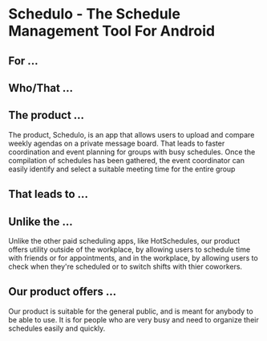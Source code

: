 # **Schedulo** - The Schedule Management Tool For Android
## For ...
## Who/That ... 

## The product ... 
The product, Schedulo, is an app that allows users to upload and compare weekly agendas on a private message board. That leads to faster coordination and event planning for groups with busy schedules. Once the compilation of schedules has been gathered, the event coordinator can easily identify and select a suitable meeting time for the entire group

## That leads to ...

## Unlike the ...
Unlike the other paid scheduling apps, like HotSchedules, our product offers utility outside of the workplace, by allowing users to schedule time with friends or for appointments, and in the workplace, by allowing users to check when they're scheduled or to switch shifts with thier coworkers.

## Our product offers ...
Our product is suitable for the general public, and is meant for anybody to be able to use. It is for people who are very busy and need to organize their schedules easily and quickly.